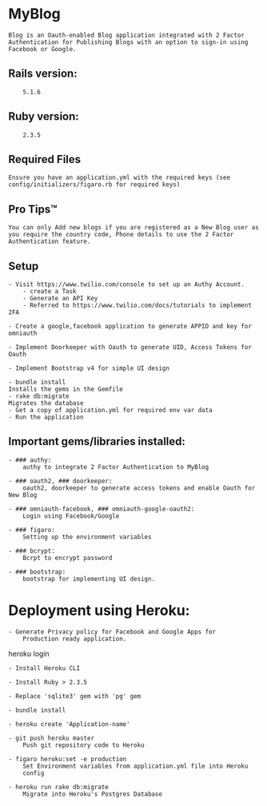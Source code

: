 # MyBlog

	Blog is an Oauth-enabled Blog application integrated with 2 Factor Authentication for Publishing Blogs with an option to sign-in using Facebook or Google. 

## Rails version:
		5.1.6

## Ruby version: 
		2.3.5

## Required Files

	Ensure you have an application.yml with the required keys (see config/initializers/figaro.rb for required keys)

## Pro Tips™

	You can only Add new blogs if you are registered as a New Blog user as you require the country code, Phone details to use the 2 Factor Authentication feature.

## Setup

	- Visit https://www.twilio.com/console to set up an Authy Account.
	 	- create a Task
	 	- Generate an API Key
		- Referred to https://www.twilio.com/docs/tutorials to implement 2FA

	- Create a google,facebook application to generate APPID and key for 	omniauth

	- Implement Doorkeeper with Oauth to generate UID, Access Tokens for Oauth

	- Implement Bootstrap v4 for simple UI design

	- bundle install
	Installs the gems in the Gemfile
	- rake db:migrate
	Migrates the database 
	- Get a copy of application.yml for required env var data
	- Run the application

## Important gems/libraries installed:

	- ### authy:
		authy to integrate 2 Factor Authentication to MyBlog

	- ### oauth2, ### doorkeeper:
		oauth2, doorkeeper to generate access tokens and enable Oauth for New Blog

	- ### omniauth-facebook, ### omniauth-google-oauth2:
		Login using Facebook/Google

	- ### figaro:
		Setting up the environment variables

	- ### bcrypt:
		Bcrpt to encrypt password

	- ### bootstrap:
		bootstrap for implementing UI design.

# Deployment using Heroku:

	- Generate Privacy policy for Facebook and Google Apps for 
		Production ready application.

heroku login

	- Install Heroku CLI

	- Install Ruby > 2.3.5

	- Replace 'sqlite3' gem with 'pg' gem

	- bundle install

	- heroku create 'Application-name'
		
	- git push heroku master
		Push git repository code to Heroku

	- figaro heroku:set -e production
		Set Environment variables from application.yml file into Heroku 
		config

	- heroku run rake db:migrate
		Migrate into Heroku's Postgres Database
